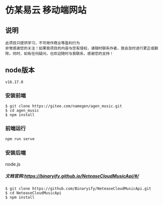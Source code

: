 # 仿某易云 移动端网站
## 说明
```
此项目只提供学习，不可用作商业等盈利行为
非常感谢您的关注！如果我项目的内容与您有侵权，请随时联系作者，我会及时进行更正或删除。同时，如有任何疑问，也欢迎随时与我联系，感谢您的支持！
```

## node版本
```
v16.17.0
```

### 安装前端
```shell
$ git clone https://gitee.com/namegen/agen_music.git
$ cd agen_music
$ npm install
```
### 前端运行
```js
npm run serve
```

### 安装后端
node.js 
##### 文档官网:https://binaryify.github.io/NeteaseCloudMusicApi/#/
```shell
$ git clone https://github.com/Binaryify/NeteaseCloudMusicApi.git
$ cd NeteaseCloudMusicApi
$ npm install
```


